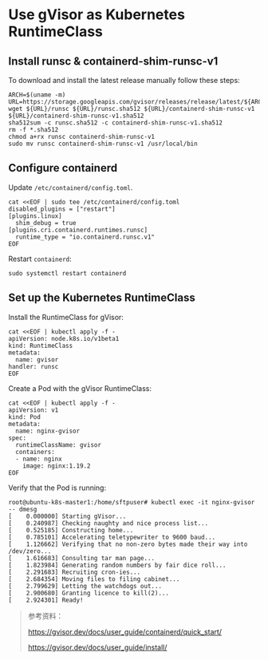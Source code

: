 # Use gVisor as Kubernetes RuntimeClass

## Install runsc & containerd-shim-runsc-v1

To download and install the latest release manually follow these steps:

```shell
ARCH=$(uname -m)
URL=https://storage.googleapis.com/gvisor/releases/release/latest/${ARCH}
wget ${URL}/runsc ${URL}/runsc.sha512 ${URL}/containerd-shim-runsc-v1 ${URL}/containerd-shim-runsc-v1.sha512
sha512sum -c runsc.sha512 -c containerd-shim-runsc-v1.sha512
rm -f *.sha512
chmod a+rx runsc containerd-shim-runsc-v1
sudo mv runsc containerd-shim-runsc-v1 /usr/local/bin
```

## Configure containerd

Update `/etc/containerd/config.toml`.

```shell
cat <<EOF | sudo tee /etc/containerd/config.toml
disabled_plugins = ["restart"]
[plugins.linux]
  shim_debug = true
[plugins.cri.containerd.runtimes.runsc]
  runtime_type = "io.containerd.runsc.v1"
EOF
```

Restart `containerd`:

```shell
sudo systemctl restart containerd
```

## Set up the Kubernetes RuntimeClass

Install the RuntimeClass for gVisor:

```
cat <<EOF | kubectl apply -f -
apiVersion: node.k8s.io/v1beta1
kind: RuntimeClass
metadata:
  name: gvisor
handler: runsc
EOF
```

Create a Pod with the gVisor RuntimeClass:

```
cat <<EOF | kubectl apply -f -
apiVersion: v1
kind: Pod
metadata:
  name: nginx-gvisor
spec:
  runtimeClassName: gvisor
  containers:
  - name: nginx
    image: nginx:1.19.2
EOF
```

Verify that the Pod is running:

```shell
root@ubuntu-k8s-master1:/home/sftpuser# kubectl exec -it nginx-gvisor -- dmesg
[    0.000000] Starting gVisor...
[    0.240987] Checking naughty and nice process list...
[    0.525185] Constructing home...
[    0.785101] Accelerating teletypewriter to 9600 baud...
[    1.126662] Verifying that no non-zero bytes made their way into /dev/zero...
[    1.616683] Consulting tar man page...
[    1.823984] Generating random numbers by fair dice roll...
[    2.291683] Recruiting cron-ies...
[    2.684354] Moving files to filing cabinet...
[    2.799629] Letting the watchdogs out...
[    2.900680] Granting licence to kill(2)...
[    2.924301] Ready!
```

> 参考资料：
>
> https://gvisor.dev/docs/user_guide/containerd/quick_start/
>
> https://gvisor.dev/docs/user_guide/install/

